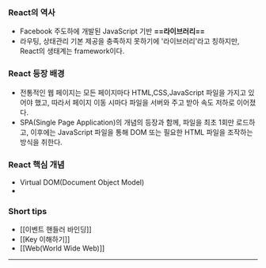 ### React의 역사 

- Facebook 주도하에 개발된 JavaScript 기반 **==라이브러리==**
- 라우팅, 상태관리 기본 제공을 충족하지 못하기에 '라이브러리'라고 칭하지만, React의 생태계는 framework이다.

### React 등장 배경 

- 전통적인 웹 페이지는 모든 페이지마다 HTML,CSS,JavaScript 파일을 가지고 있어야 했고, 따라서 페이지 이동 시마다 파일을 서버와 주고 받아 속도 저하로 이어졌다. 
-  SPA(Single Page Application)의 개념의 등장과 함께, 파일을 최초 1회만 로드하고, 이후에는 JavaScript 파일을 통해 DOM 또는 필요한 HTML 파일을 조작하는 방식을 취한다.

### React 핵심 개념

- Virtual DOM(Document Object Model)
-







### Short tips 

- [[이벤트 핸들러 바인딩]]
- [[Key 이해하기]]
- [[Web(World Wide Web)]]
---
